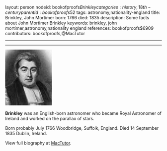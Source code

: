 layout: person
nodeid: bookofproofs$Brinkley
categories: history,18th-century
parentid: bookofproofs$52
tags: astronomy,nationality-england
title: Brinkley, John Mortimer
born: 1766
died: 1835
description: Some facts about John Mortimer Brinkley
keywords: brinkley, john mortimer,astronomy,nationality england
references: bookofproofs$6909
contributors: bookofproofs,@MacTutor

---


---

![Brinkley.jpg](https://github.com/bookofproofs/bookofproofs.github.io/blob/main/_sources/_assets/images/portraits/Brinkley.jpg?raw=true)

**Brinkley** was an English-born astronomer who became Royal Astronomer of Ireland and worked on the parallax of stars.

Born probably July 1766 Woodbridge, Suffolk, England. Died 14 September 1835 Dublin, Ireland.


View full biography at [MacTutor](https://mathshistory.st-andrews.ac.uk/Biographies/Brinkley/).